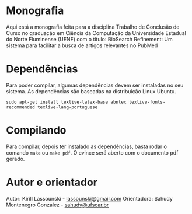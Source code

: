 # Monografia

Aqui está a monografia feita para a disciplina
Trabalho de Conclusão de Curso no graduação em Ciência da Computação da Universidade
Estadual do Norte Fluminense (UENF) com o título: BioSearch Refinement: Um sistema para facilitar a busca de artigos relevantes no PubMed


# Dependências

Para poder compilar, algumas dependências devem ser instaladas no seu sistema.
As dependências são baseadas na distribuição Linux Ubuntu.

    sudo apt-get install texlive-latex-base abntex texlive-fonts-recommended texlive-lang-portuguese

# Compilando

Para compilar, depois ter instalado as dependências, basta rodar o comando
`make` ou `make pdf`. O evince será aberto com o documento pdf gerado.

# Autor e orientador

Autor: Kirill Lassounski - lassounski@gmail.com
Orientadora: Sahudy Montenegro Gonzalez - sahudy@ufscar.br

